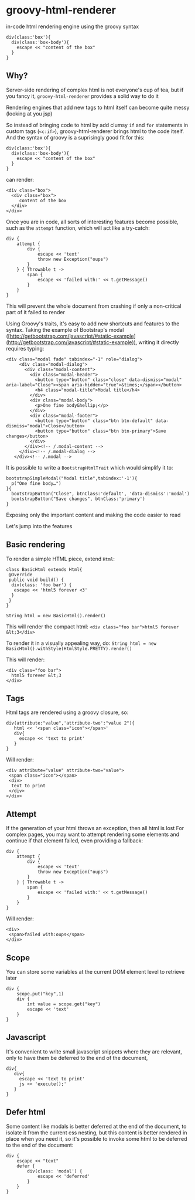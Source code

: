 # groovy-html-renderer

in-code html rendering engine using the groovy syntax

```
div(class:'box'){
  div(class:'box-body'){
    escape << "content of the box"
  }
}
```

## Why?

Server-side rendering of complex html is not everyone's cup of tea, but if you fancy it, `groovy-html-renderer` provides a solid way to do it

Rendering engines that add new tags to html itself can become quite messy (looking at you jsp)

So instead of bringing code to html by add clumsy `if` and `for` statements in custom tags (`<c:if>`), groovy-html-renderer brings html to the code itself.
And the syntax of groovy is a suprisingly good fit for this:

```
div(class:'box'){
  div(class:'box-body'){
    escape << "content of the box"
  }
}
```

can render:

```
<div class="box">
  <div class="box">
     content of the box
  </div>
</div>
```

Once you are in code, all sorts of interesting features become possible, such as the `attempt` function, which will act like a try-catch:

```
div {
    attempt {
        div {
            escape << 'text'
            throw new Exception("oups")
        }
    } { Throwable t ->
        span {
            escape << 'failed with:' << t.getMessage()
        }
    }
}
```

This will prevent the whole document from crashing if only a non-critical part of it failed to render

Using Groovy's traits, it's easy to add new shortcuts and features to the syntax. 
Taking the example of Bootstrap's modal ([http://getbootstrap.com/javascript/#static-example](http://getbootstrap.com/javascript/#static-example)), writing it directly requires typing:

```
<div class="modal fade" tabindex="-1" role="dialog">
     <div class="modal-dialog">
       <div class="modal-content">
         <div class="modal-header">
           <button type="button" class="close" data-dismiss="modal" aria-label="Close"><span aria-hidden="true">&times;</span></button>
           <h4 class="modal-title">Modal title</h4>
         </div>
         <div class="modal-body">
           <p>One fine body&hellip;</p>
         </div>
         <div class="modal-footer">
           <button type="button" class="btn btn-default" data-dismiss="modal">Close</button>
           <button type="button" class="btn btn-primary">Save changes</button>
         </div>
       </div><!-- /.modal-content -->
     </div><!-- /.modal-dialog -->
   </div><!-- /.modal -->
   ```

It is possible to write a `BootstrapHtmlTrait` which would simplify it to:

```
bootstrapSimpleModal("Modal title",tabindex:'-1'){
  p("One fine body…")
}{
  bootstrapButton("Close", btnClass:'default', 'data-dismiss':'modal')
  bootstrapButton("Save changes", btnClass:'primary')
}
```

Exposing only the important content and making the code easier to read

Let's jump into the features


## Basic rendering

To render a simple HTML piece, extend `Html`:

```
class BasicHtml extends Html{
 @Override
 public void build() {
  div(class: 'foo bar') {
   escape << 'html5 forever <3'
  }
 }
}

String html = new BasicHtml().render()
```

This will render the compact html:
`<div class="foo bar">html5 forever &lt;3</div>`

To render it in a visually appealing way, do:
`String html = new BasicHtml().withStyle(HtmlStyle.PRETTY).render()`

This will render:

```
<div class="foo bar">
  html5 forever &lt;3
</div>
```

## Tags

Html tags are rendered using a groovy closure, so:

```
div(attribute:"value",'attribute-two':"value 2"){
   html << '<span class="icon"></span>'
   div{
     escape << 'text to print'
   }
}
```

Will render:

```
<div attribute="value" attribute-two="value">
 <span class="icon"></span>
 <div>
  text to print
 </div>
</div>
```

## Attempt

If the generation of your html throws an exception, then all html is lost
For complex pages, you may want to attempt rendering some elements and continue if that element failed, even providing a fallback:

```
div {
    attempt {
        div {
            escape << 'text'
            throw new Exception("oups")
        }
    } { Throwable t ->
        span {
            escape << 'failed with:' << t.getMessage()
        }
    }
}
```

Will render:

```
<div>
 <span>failed with:oups</span>
</div>
```

## Scope

You can store some variables at the current DOM element level to retrieve later

```
div {
    scope.put("key",1)
    div {
        int value = scope.get("key")
        escape << 'text'
    }
}
```

## Javascript

It's convenient to write small javascript snippets where they are relevant, only to have them be deferred to the end of the document,

```
div{
   div{
     escape << 'text to print'
     js << 'execute();'
   }
}
```

## Defer html

Some content like modals is better deferred at the end of the document, to isolate it from the current css nesting,
but this content is better rendered in place when you need it, so it's possible to invoke some html to be deferred to the end of the document:

```
div {
    escape << "text"
    defer {
        div(class: 'modal') {
            escape << 'deferred'
        }
    }
}
```

